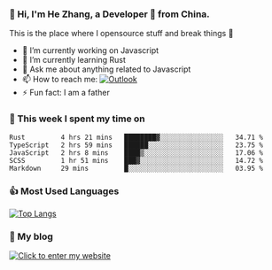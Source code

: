 ### 👋 Hi, I'm He Zhang, a Developer 🚀 from China.

This is the place where I opensource stuff and break things :rofl:

- 🔭  I’m currently working on Javascript
- 🌱  I’m currently learning Rust
- 💬  Ask me about anything related to Javascript
- 📫  How to reach me: [![Outlook](https://img.shields.io/badge/-Outlook-0078D4?style=flat&logo=Microsoft-Outlook&logoColor=white)](mailto:zhanghecool@outlook.com)
- ⚡  Fun fact: I am a father

### 💪 This week I spent my time on 
<!--START_SECTION:waka-->
```text
Rust         4 hrs 21 mins   ████████▓░░░░░░░░░░░░░░░░   34.71 % 
TypeScript   2 hrs 59 mins   ██████░░░░░░░░░░░░░░░░░░░   23.75 % 
JavaScript   2 hrs 8 mins    ████▒░░░░░░░░░░░░░░░░░░░░   17.06 % 
SCSS         1 hr 51 mins    ███▓░░░░░░░░░░░░░░░░░░░░░   14.72 % 
Markdown     29 mins         █░░░░░░░░░░░░░░░░░░░░░░░░   03.95 % 
```
<!--END_SECTION:waka-->

### 👍 Most Used Languages
[![Top Langs](https://github-readme-stats.vercel.app/api/top-langs/?username=zhanghecool&layout=compact)](https://zhanghe.cool)

### 🌈 My blog 
[![Click to enter my website](https://cdn.jsdelivr.net/gh/zhanghecool/assets/images/gif/zhanghecools.gif)](https://zhanghe.cool)
